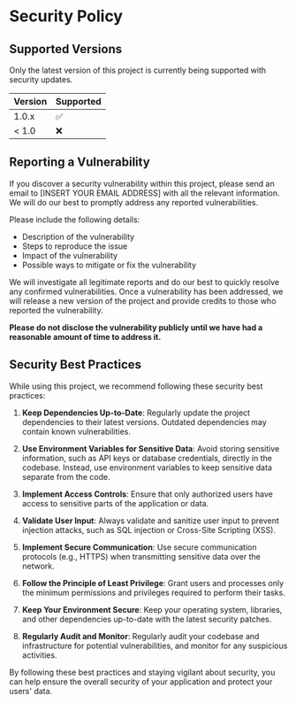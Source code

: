 # Security Policy

## Supported Versions

Only the latest version of this project is currently being supported with security updates.

| Version | Supported          |
| ------- | ------------------ |
| 1.0.x   | :white_check_mark: |
| < 1.0   | :x:                |

## Reporting a Vulnerability

If you discover a security vulnerability within this project, please send an email to [INSERT YOUR EMAIL ADDRESS] with all the relevant information. We will do our best to promptly address any reported vulnerabilities.

Please include the following details:

- Description of the vulnerability
- Steps to reproduce the issue
- Impact of the vulnerability
- Possible ways to mitigate or fix the vulnerability

We will investigate all legitimate reports and do our best to quickly resolve any confirmed vulnerabilities. Once a vulnerability has been addressed, we will release a new version of the project and provide credits to those who reported the vulnerability.

**Please do not disclose the vulnerability publicly until we have had a reasonable amount of time to address it.**

## Security Best Practices

While using this project, we recommend following these security best practices:

1. **Keep Dependencies Up-to-Date**: Regularly update the project dependencies to their latest versions. Outdated dependencies may contain known vulnerabilities.

2. **Use Environment Variables for Sensitive Data**: Avoid storing sensitive information, such as API keys or database credentials, directly in the codebase. Instead, use environment variables to keep sensitive data separate from the code.

3. **Implement Access Controls**: Ensure that only authorized users have access to sensitive parts of the application or data.

4. **Validate User Input**: Always validate and sanitize user input to prevent injection attacks, such as SQL injection or Cross-Site Scripting (XSS).

5. **Implement Secure Communication**: Use secure communication protocols (e.g., HTTPS) when transmitting sensitive data over the network.

6. **Follow the Principle of Least Privilege**: Grant users and processes only the minimum permissions and privileges required to perform their tasks.

7. **Keep Your Environment Secure**: Keep your operating system, libraries, and other dependencies up-to-date with the latest security patches.

8. **Regularly Audit and Monitor**: Regularly audit your codebase and infrastructure for potential vulnerabilities, and monitor for any suspicious activities.

By following these best practices and staying vigilant about security, you can help ensure the overall security of your application and protect your users' data.
